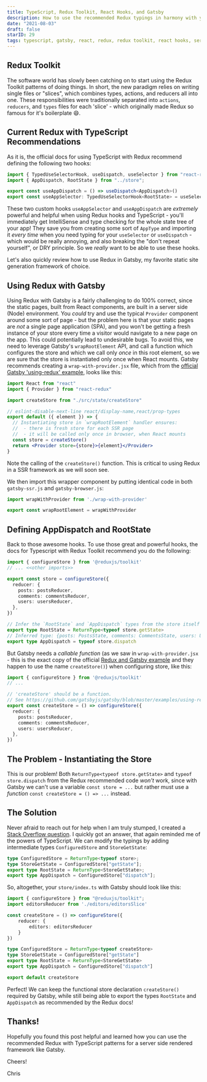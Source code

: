 ```yaml
---
title: TypeScript, Redux Toolkit, React Hooks, and Gatsby
description: How to use the recommended Redux typings in harmony with your server side rendered frameworks.
date: "2021-08-03"
draft: false
starID: 29
tags: typescript, gatsby, react, redux, redux toolkit, react hooks, server side rendering
---
```


## Redux Toolkit

The software world has slowly been catching on to start using the Redux Toolkit patterns of doing things. In short, the new paradigm relies on writing single files or "slices", which combines types, actions, and reducers all into one. These responsibilities were traditionally separated into `actions`, `reducers`, and `types` files for each 'slice' - which originally made Redux so famous for it's boilerplate 😄.

## Current Redux with TypeScript Recommendations

As it is, the official docs for using TypeScript with Redux recommend defining the following two hooks:

```typescript
import { TypedUseSelectorHook, useDispatch, useSelector } from "react-redux";
import { AppDispatch, RootState } from "../store";

export const useAppDispatch = () => useDispatch<AppDispatch>()
export const useAppSelector: TypedUseSelectorHook<RootState> = useSelector
```

These two custom hooks `useAppSelector` and `useAppDispatch` are _extremely_ powerful and helpful when using Redux hooks and TypeScript - you'll immediately get IntelliSense and type checking for the whole state tree of your app! They save you from creating some sort of `AppType` and importing it _every time_ when you need typing for your `useSelector` or `useDispatch` - which would be really annoying, and also breaking the "don't repeat yourself", or DRY principle. So we _really_ want to be able to use these hooks.

Let's also quickly review how to use Redux in Gatsby, my favorite static site generation framework of choice.

## Using Redux with Gatsby

Using Redux with Gatsby is a fairly challenging to do 100% correct, since the static pages, built from React components, are built in a server side (Node) environment. You _could_ try and use the typical `Provider` component around some sort of page - but the problem here is that your static pages are _not_ a single page application (SPA), and you won't be getting a fresh instance of your store every time a visitor would navigate to a new page on the app. This could potentially lead to undesirable bugs. To avoid this, we need to leverage Gatsby's `wrapRootElement` API, and call a function which configures the store and which we call only _once_ in this root element, so we are sure that the store is instantiated only once when React mounts. Gatsby recommends creating a `wrap-with-provider.jsx` file, which from the [official Gatsby 'using-redux' example](https://github.com/gatsbyjs/gatsby/tree/master/examples/using-redux), looks like this:

```jsx
import React from "react"
import { Provider } from "react-redux"

import createStore from "./src/state/createStore"

// eslint-disable-next-line react/display-name,react/prop-types
export default ({ element }) => {
  // Instantiating store in `wrapRootElement` handler ensures:
  //  - there is fresh store for each SSR page
  //  - it will be called only once in browser, when React mounts
  const store = createStore()
  return <Provider store={store}>{element}</Provider>
}
```

Note the calling of the `createStore()` function. This is critical to using Redux in a SSR framework as we will soon see.

We then import this wrapper component by putting identical code in both `gatsby-ssr.js` and `gatsby-browser.js`:

```javascript
import wrapWithProvider from './wrap-with-provider'

export const wrapRootElement = wrapWithProvider
```

## Defining AppDispatch and RootState

Back to those awesome hooks. To use those great and powerful hooks, the docs for Typescript with Redux Toolkit recommend you do the following:

```typescript
import { configureStore } from '@reduxjs/toolkit'
// ... <<other imports>>

export const store = configureStore({
  reducer: {
    posts: postsReducer,
    comments: commentsReducer,
    users: usersReducer,
  },
})

// Infer the `RootState` and `AppDispatch` types from the store itself
export type RootState = ReturnType<typeof store.getState>
// Inferred type: {posts: PostsState, comments: CommentsState, users: UsersState}
export type AppDispatch = typeof store.dispatch
```

But Gatsby needs a _callable function_ (as we saw in `wrap-with-provider.jsx` - this is the exact copy of the official [Redux and Gatsby example](https://github.com/gatsbyjs/gatsby/blob/master/examples/using-redux/wrap-with-provider.js) and they happen to use the name `createStore()`) when configuring store, like this:

```typescript
import { configureStore } from '@reduxjs/toolkit'
// ...

// 'createStore' should be a function.
// See https://github.com/gatsbyjs/gatsby/blob/master/examples/using-redux/wrap-with-provider.js
export const createStore = () => configureStore({
  reducer: {
    posts: postsReducer,
    comments: commentsReducer,
    users: usersReducer,
  },
})
```

## The Problem - Instantiating the Store

This is our problem! Both `ReturnType<typeof store.getState>` and `typeof store.dispatch` from the Redux recommended code _won't_ work, since with Gatsby we can't use a variable `const store = ...` but rather must use a _function_ `const createStore = () => ...` instead.

## The Solution

Never afraid to reach out for help when I am truly stumped, I created a [Stack Overflow question](https://stackoverflow.com/questions/67539084/redux-toolkit-with-typescript-typing-rootstate-with-an-ssr-framework-like-gats). I quickly got an answer, that again reminded me of the powers of TypeScript. We can modify the typings by adding intermediate types `ConfiguredStore` and `StoreGetState`:

```typescript
type ConfiguredStore = ReturnType<typeof store>;
type StoreGetState = ConfiguredStore["getState"];
export type RootState = ReturnType<StoreGetState>;
export type AppDispatch = ConfiguredStore["dispatch"];
```

So, altogether, your `store/index.ts` with Gatsby should look like this:

```typescript
import { configureStore } from "@reduxjs/toolkit";
import editorsReducer from './editors/editorsSlice'

const createStore = () => configureStore({
    reducer: {
        editors: editorsReducer
    }
})

type ConfiguredStore = ReturnType<typeof createStore>
type StoreGetState = ConfiguredStore["getState"]
export type RootState = ReturnType<StoreGetState>
export type AppDispatch = ConfiguredStore["dispatch"]

export default createStore
```

Perfect! We can keep the functional store declaration `createStore()` required by Gatsby, while still being able to export the types `RootState` and `AppDispatch` as recommended by the Redux docs!

## Thanks!

Hopefully you found this post helpful and learned how you can use the recommended Redux with TypeScript patterns for a server side rendered framework like Gatsby. 

Cheers!

Chris